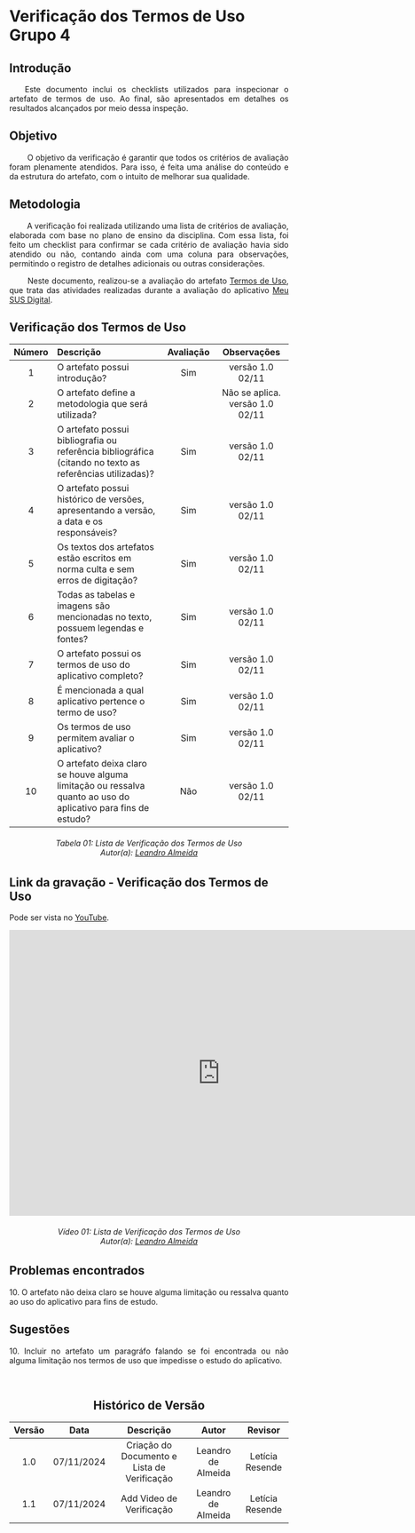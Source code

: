# Verificação dos Termos de Uso Grupo 4

## Introdução
<p align="justify">
&emsp;&emsp;Este documento inclui os checklists utilizados para inspecionar o artefato de termos de uso. Ao final, são apresentados em detalhes os resultados alcançados por meio dessa inspeção.
</p>

## Objetivo

<p align="justify">
&emsp;&emsp; O objetivo da verificação é garantir que todos os critérios de avaliação foram plenamente atendidos. Para isso, é feita uma análise do conteúdo e da estrutura do artefato, com o intuito de melhorar sua qualidade.
</p>

## Metodologia
<p align="justify">
&emsp;&emsp; A verificação foi realizada utilizando uma lista de critérios de avaliação, elaborada com base no plano de ensino da disciplina. Com essa lista, foi feito um checklist para confirmar se cada critério de avaliação havia sido atendido ou não, contando ainda com uma coluna para observações, permitindo o registro de detalhes adicionais ou outras considerações.</p>

<p align="justify">
&emsp;&emsp; Neste documento, realizou-se a avaliação do artefato <a href="https://requisitos-de-software.github.io/2024.2-MeuSUSDigital/planejamento/termo-de-uso/" target = "_blank">Termos de Uso</a>, que trata das atividades realizadas durante a avaliação do aplicativo <a href="https://play.google.com/store/apps/details?id=br.gov.datasus.cnsdigital&hl=pt_BR" target = "_blank">Meu SUS Digital</a>.
</p>

## Verificação dos Termos de Uso

| Número | Descrição                                                                                                     | Avaliação | Observações |
| :----: | :------------------------------------------------------------------------------------------------------------ | :-------: | :---------: |
|   1    | O artefato possui introdução?                                                                                 |     Sim      |  versão 1.0 02/11           |
|   2    | O artefato define a metodologia que será utilizada?                                                           |           |   Não se aplica. versão 1.0 02/11          |
|   3    | O artefato possui bibliografia ou referência bibliográfica (citando no texto as referências utilizadas)?      |     Sim       |    versão 1.0 02/11         |
|   4    | O artefato possui histórico de versões, apresentando a versão, a data e os responsáveis?                      |     Sim       |   versão 1.0 02/11          |
|   5    | Os textos dos artefatos estão escritos em norma culta e sem erros de digitação?                               |     Sim       |     versão 1.0 02/11        |
|   6    | Todas as tabelas e imagens são mencionadas no texto, possuem legendas e fontes?                               |     Sim       |  versão 1.0 02/11           |
|   7    | O artefato possui os termos de uso do aplicativo completo?                                                    |     Sim       |  versão 1.0 02/11           |
|   8    | É mencionada a qual aplicativo pertence o termo de uso?                                                       |     Sim       | versão 1.0 02/11            |
|   9    | Os termos de uso permitem avaliar o aplicativo?                                                               |     Sim       |  versão 1.0 02/11           |
|   10   |O artefato deixa claro se houve alguma limitação ou ressalva quanto ao uso do aplicativo para fins de estudo?|   Não       |   versão 1.0 02/11          |


<p align="justify">
<h6 align = "center"> Tabela 01: Lista de Verificação dos Termos de Uso
<br> Autor(a): <a href="https://github.com/leomitx10" target = "_blank">Leandro Almeida</a></h6>
</p>

## Link da gravação - Verificação dos Termos de Uso
Pode ser vista no <a href="https://www.youtube.com/watch?v=Th56W9k-VXw" target="_blank">YouTube</a>.

<center>
<iframe width="760" height="515" src="https://www.youtube.com/embed/Th56W9k-VXw?si=39vf7-L_iLzc-Rhx" title="YouTube video player" frameborder="0" allow="accelerometer; autoplay; clipboard-write; encrypted-media; gyroscope; picture-in-picture; web-share" referrerpolicy="strict-origin-when-cross-origin" allowfullscreen></iframe>

<p align="justify">
<h6 align = "center"> Vídeo 01: Lista de Verificação dos Termos de Uso
<br> Autor(a): <a href="https://github.com/leomitx10" target = "_blank">Leandro Almeida</a></h6>
</p>

</center>

## Problemas encontrados
<p align="justify">10. O artefato não deixa claro se houve alguma limitação ou ressalva quanto ao uso do aplicativo para fins de estudo. </p>

## Sugestões
<p align="justify">10. Incluir no artefato um paragráfo falando se foi encontrada ou não alguma limitação nos termos de uso que impedisse o estudo do aplicativo.</p>

<br>
</center>

<center>

## Histórico de Versão

| Versão |    Data    |      Descrição       |  Autor  | Revisor |
| :----: | :--------: | :------------------: | :-----: | :-----: |
|  1.0   | 07/11/2024 | Criação do Documento e Lista de Verificação | Leandro de Almeida | Letícia Resende |
|  1.1   | 07/11/2024 | Add Video de Verificação | Leandro de Almeida | Letícia Resende |

</center>
